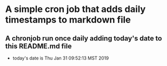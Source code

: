 A simple cron job that adds daily timestamps to markdown file
============================================================
## A chronjob run once daily adding today's date to this README.md file
* today's date is Thu Jan 31 09:52:13 MST 2019
